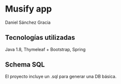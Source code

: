 # Musify app

Daniel Sánchez Gracia

## Tecnologías utilizadas

Java 1.8,
Thymeleaf + Bootstrap,
Spring

## Schema SQL

El proyecto incluye un .sql para generar una DB básica.